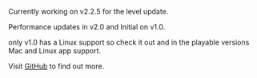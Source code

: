 <p>Currently working on v2.2.5 for the level update.</p>
<p>Performance updates in v2.0 and Initial on v1.0.</p>
<p>
only v1.0 has a Linux support so check it out and in the playable versions Mac and Linux app support.
</p>
<p>Visit <a href="https://github.com/knownkreatives/Poly-race">GitHub</a> to find out more.</p>
